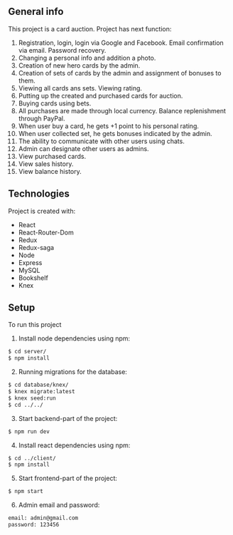 
## General info
This project is a card auction.
Project has next function:
1. Registration, login, login via Google and Facebook. Email confirmation via email. Password recovery.
2. Changing a personal info and addition a photo.
3. Creation of new hero cards by the admin.
4. Creation of sets of cards by the admin and assignment of bonuses to them.
5. Viewing all cards ans sets.  Viewing rating.
6. Putting up the created and purchased cards for auction.
7. Buying cards using bets.
8. All purchases are made through local currency. Balance replenishment through PayPal.
9. When user buy a card, he gets +1 point to his personal rating.
10. When user collected set, he gets bonuses indicated by the admin.
11. The ability to communicate with other users using chats.
12. Admin can designate other users as admins.
13. View purchased cards.
14. View sales history.
15. View balance history.
	
## Technologies
Project is created with:
* React
* React-Router-Dom
* Redux
* Redux-saga
* Node
* Express
* MySQL
* Bookshelf
* Knex
	
## Setup
To run this project
1) Install node dependencies using npm:
```bash
$ cd server/
$ npm install
```
2) Running migrations for the database:
```bash
$ cd database/knex/
$ knex migrate:latest
$ knex seed:run
$ cd ../../
```
3) Start backend-part of the project: 
```bash
$ npm run dev
```
4) Install react dependencies using npm:
```bash
$ cd ../client/
$ npm install
```
5) Start frontend-part of the project: 
```bash
$ npm start
```
6) Admin email and password:
```bash
email: admin@gmail.com
password: 123456
```